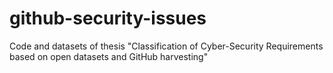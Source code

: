 # github-security-issues
Code and datasets of thesis "Classification of Cyber-Security Requirements based on open  datasets and GitHub harvesting"
